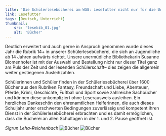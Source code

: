 ```yaml
---
title: 'Die Schülerlesebücherei am WGG: Lesefutter nicht nur für die Unterstufe'
link: Lesefutter
tags: [Deutsch, Unterricht]
thumbnail: 
    src: 'lesebib_01.jpg'
    alt: 'Bücher'
---
```


Deutlich erweitert und auch gerne in Anspruch genommen wurde dieses Jahr die Rubrik 14+ in unserer Schülerlesebücherei, die sich an Jugendliche ab 14 Jahren aufwärts richtet. Unsere unermüdliche Bibliothekarin Susanne Blomenhofer ist mit der Auswahl und Bestellung nicht nur dieser Titel ganz am Puls der Zeit und der lesenden Schülerschaft– dies zeigen die allgemein weiter gestiegenen Ausleihzahlen.

Schülerinnen und Schüler finden in der Schülerlesebücherei über 1600 Bücher aus den Rubriken Fantasy, Freundschaft und Liebe, Abenteuer, Pferde, Krimi, Geschichte, Fußball und Sport sowie zahlreiche Sachbücher und können diese unkompliziert ohne Leserausweis ausleihen. Ein herzliches Dankeschön den ehrenamtlichen Helferinnen, die auch dieses Schuljahr unter erschwerten Bedingungen zuverlässig und kompetent ihren Dienst in der Schülerlesebücherei erbrachten und es damit ermöglichen, dass die Bücherei an allen Schultagen in der 1. und 2. Pause geöffnet ist.

*Sigrun Leha-Reichenbach*
<img src="/images/lesebib_01.jpg" alt="Bücher">
<img src="/images/lesebib_02.jpg" alt="Bücher">